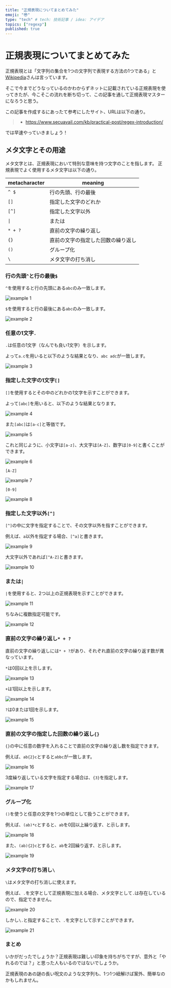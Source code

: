 ```yaml
---
title: "正規表現についてまとめてみた"
emoji: "😎"
type: "tech" # tech: 技術記事 / idea: アイデア
topics: ["regexp"]
published: true
---
```


# 正規表現についてまとめてみた

正規表現とは「文字列の集合を1つの文字列で表現する方法の1つである」と[Wikipedia](https://ja.wikipedia.org/wiki/%E6%AD%A3%E8%A6%8F%E8%A1%A8%E7%8F%BE)さんは言っています。

そこで今までどうなっているのかわからずネットに記載されている正規表現を使ってきたが、今こそこの流れを断ち切って、この記事を通して正規表現マスターになろうと思う。

この記事を作成するにあったて参考にしたサイト、URLは以下の通り。

> - https://www.secuavail.com/kb/practical-post/regex-introduction/

では早速やっていきましょう！

## メタ文字とその用途

メタ文字とは、正規表現において特別な意味を持つ文字のことを指します。
正規表現でよく使用するメタ文字は以下の通り。

| metacharacter | meaning |
| ------------- | ------- |
| `^ $`      | 行の先頭、行の最後 |
| `[]`          | 指定した文字のどれか |
| `[^]`         | 指定した文字以外 |
| `\|`          | または |
| `* + ?` | 直前の文字の繰り返し |
| `{}`          | 直前の文字の指定した回数の繰り返し |
| `()`          | グループ化 |
| `\`           | メタ文字の打ち消し |

### 行の先頭`^`と行の最後`$` 

`^`を使用すると行の先頭にある`abc`のみ一致します。

![example 1](/images/regex-1.png)

`$`を使用すると行の最後にある`abc`のみ一致します。

![example 2](/images/regex-2.png)

### 任意の1文字`.` 

`.`は任意の1文字（なんでも良い1文字）を示します。

よって`a.c`を用いると以下のような結果となり、`abc adc`が一致します。

![example 3](/images/regex-3.png)

### 指定した文字の1文字`[]`

`[]`を使用するとその中のどれかの1文字を示すことができます。

よって`[abc]`を用いると、以下のような結果となります。

![example 4](/images/regex-4.png)

また`[abc]`は`[a-c]`と等価です。

![example 5](/images/regex-5.png)

これと同じように、小文字は`[a-z]`、大文字は`[A-Z]`、数字は`[0-9]`と書くことができます。

![example 6](/images/regex-6.png)

`[A-Z]`

![example 7](/images/regex-7.png)

`[0-9]`

![example 8](/images/regex-8.png)

### 指定した文字以外`[^]`

`[^]`の中に文字を指定することで、その文字以外を指すことができます。

例えば、`a`以外を指定する場合、`[^a]`と書きます。

![example 9](/images/regex-9.png)

大文字以外であれば`[^A-Z]`と書きます。

![example 10](/images/regex-10.png)

### または`|`

`|`を使用すると、2つ以上の正規表現を示すことができます。

![example 11](/images/regex-11.png)

ちなみに複数指定可能です。

![example 12](/images/regex-12.png)

### 直前の文字の繰り返し`* + ?`

直前の文字の繰り返しには`* + ?`があり、それぞれ直前の文字の繰り返す数が異なっています。

`*`は0回以上を示します。

![example 13](/images/regex-13.png)

`+`は1回以上を示します。

![example 14](/images/regex-14.png)

`?`は0または1回を示します。

![example 15](/images/regex-15.png)

### 直前の文字の指定した回数の繰り返し`{}`

`{}`の中に任意の数字を入れることで直前の文字の繰り返し数を指定できます。

例えば、`ab{2}c`とすると`abbc`が一致します。

![example 16](/images/regex-16.png)

3度繰り返している文字を指定する場合は、`{3}`を指定します。

![example 17](/images/regex-17.png)

### グループ化

`()`を使うと任意の文字を1つの単位として扱うことができます。

例えば、`(ab)*c`とすると、`ab`を0回以上繰り返す、と示します。

![example 18](/images/regex-18.png)

また、`(ab){2}c`とすると、`ab`を2回繰り返す、と示します。

![example 19](/images/regex-19.png)

### メタ文字の打ち消し`\`

`\`はメタ文字の打ち消しに使えます。

例えば、`.`を文字として正規表現に加える場合、メタ文字として`.`は存在しているので、指定できません。

![example 20](/images/regex-20.png)

しかし`\.`と指定することで、`.`を文字として示すことができます。

![example 21](/images/regex-21.png)

### まとめ

いかがだったでしょうか？正規表現は難しい印象を持ちがちですが、意外と「やれるのでは？」と思った人もいるのではないでしょうか。

正規表現のあの謎の長い呪文のような文字列も、1つ1つ紐解けば案外、簡単なのかもしれません。
